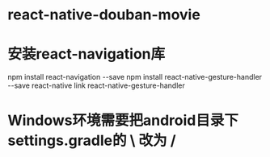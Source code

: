 # react-native-douban-movie

# 安装react-navigation库
npm install react-navigation --save
npm install react-native-gesture-handler --save
react-native link react-native-gesture-handler

# Windows环境需要把android目录下settings.gradle的 \ 改为 /